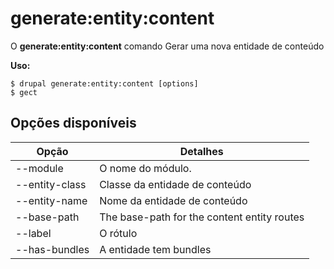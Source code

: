 # generate:entity:content
O **generate:entity:content** comando Gerar uma nova entidade de conteúdo

**Uso:**
```
$ drupal generate:entity:content [options] 
$ gect  
```

## Opções disponíveis
Opção | Detalhes
-------|-------------
--module | O nome do módulo.
--entity-class | Classe da entidade de conteúdo
--entity-name | Nome da entidade de conteúdo
--base-path | The base-path for the content entity routes
--label | O rótulo
--has-bundles | A entidade tem bundles
